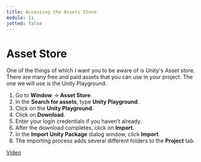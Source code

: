 ```yaml
---
title: Accessing the Assets Store
module: 11
jotted: false
---
```


# Asset Store 

One of the things of which I want you to be aware of is Unity's Asset store.  There are many free and paid assets that you can use in your project.  The one we will use is the Unity Playground.

1. Go to **Window** -> **Asset Store**. 
2. In the **Search for assets**, type **Unity Playground**.
3. Click on the **Unity Playground**.
4. Click on **Download**.
5. Enter your login credentials if you haven't already.
6. After the download completes, click on **Import**.
7. In the **Import Unity Package** dialog window, click **Import**.
8. The importing process adds several different folders to the **Project** tab.

<a href="https://umontana.zoom.us/rec/play/7sYlcOv-r2g3HoGQtwSDAfUtW43pfKus1yNK8_INnUzgAHgLO1OvbuEaMeK8TPSfVZNiteVN4J1vgK5c?continueMode=true" target="_new">Video</a>